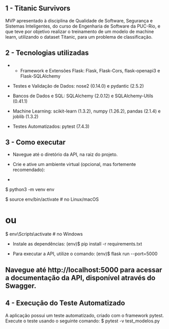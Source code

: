 ## 1 - Titanic Survivors
MVP apresentado à disciplina de Qualidade de Software, Segurança e Sistemas Inteligentes, do curso de Engenharia de Software da PUC-Rio, e que teve por objetivo realizar o treinamento de um modelo de machine learn, utilizando o dataset Titanic, para um problema de classificação.

## 2 - Tecnologias utilizadas

- - Framework e Extensões Flask:
Flask, Flask-Cors, flask-openapi3 e Flask-SQLAlchemy

- Testes e Validação de Dados:
nose2 (0.14.0) e pydantic (2.5.2)

- Bancos de Dados e SQL:
SQLAlchemy (2.0.12) e SQLAlchemy-Utils (0.41.1)

- Machine Learning:
scikit-learn (1.3.2), numpy (1.26.2), pandas (2.1.4) e joblib (1.3.2)

- Testes Automatizados:
pytest (7.4.3)

## 3 - Como executar

- Navegue até o diretório da API, na raiz do projeto.

- Crie e ative um ambiente virtual (opcional, mas fortemente recomendado):
- 
$ python3 -m venv env 

$ source env/bin/activate  # no Linux/macOS

# ou

$ env\Scripts\activate  # no Windows

- Instale as dependências:
(env)$ pip install -r requirements.txt

- Para executar a API, utilize o comando:
(env)$ flask run --port=5000

Navegue até http://localhost:5000 para acessar a documentação da API, disponível através do Swagger.
---

## 4 - Execução do Teste Automatizado

A aplicação possui um teste automatizado, criado com o framework pytest. Execute o teste usando o seguinte comando:
$ pytest -v test_modelos.py
